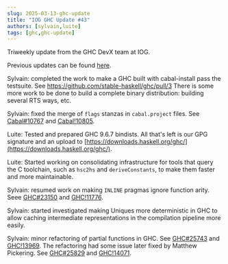 ```yaml
---
slug: 2025-03-13-ghc-update
title: "IOG GHC Update #43"
authors: [sylvain,luite]
tags: [ghc,ghc-update]
---
```


Triweekly update from the GHC DevX team at IOG.

<!-- truncate -->

Previous updates can be found [here](https://engineering.iog.io/tags/ghc-update).

Sylvain: completed the work to make a GHC built with cabal-install pass the
testsuite. See https://github.com/stable-haskell/ghc/pull/3 There is some more
work to be done to build a complete binary distribution: building several RTS
ways, etc.

Sylvain: fixed the merge of `flags` stanzas in `cabal.project` files. See [Cabal#10767](https://github.com/haskell/cabal/issues/10767) and [Cabal!10805](https://github.com/haskell/cabal/pull/10805).

Luite: Tested and prepared GHC 9.6.7 bindists. All that's left is our GPG signature and an upload to [https://downloads.haskell.org/ghc/](https://downloads.haskell.org/ghc/).

Luite: Started working on consolidating infrastructure for tools that query the C toolchain, such as `hsc2hs` and `deriveConstants`, to make them faster and more maintainable.

Sylvain: resumed work on making `INLINE` pragmas ignore function arity. Seee
[GHC#23150](https://gitlab.haskell.org/ghc/ghc/-/issues/23150) and
[GHC!11776](https://gitlab.haskell.org/ghc/ghc/-/merge_requests/11776).

Sylvain: started investigated making Uniques more deterministic in GHC to allow
caching intermediate representations in the compilation pipeline more easily.

Sylvain: minor refactoring of partial functions in GHC. See [GHC#25743](https://gitlab.haskell.org/ghc/ghc/-/issues/25743) and [GHC!13969](https://gitlab.haskell.org/ghc/ghc/-/merge_requests/13969). The refactoring had some issue later fixed by Matthew Pickering. See [GHC#25829](https://gitlab.haskell.org/ghc/ghc/-/issues/25829) and [GHC!14071](https://gitlab.haskell.org/ghc/ghc/-/merge_requests/14071).
